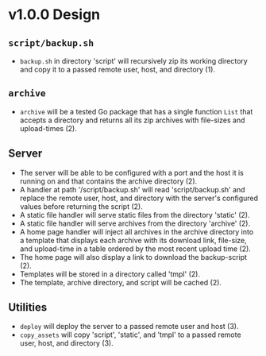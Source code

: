 # v1.0.0 Design

## `script/backup.sh`

* `backup.sh` in directory 'script' will recursively zip its working directory
  and copy it to a passed remote user, host, and directory (1).

## `archive`

* `archive` will be a tested Go package that has a single function `List` that
  accepts a directory and returns all its zip archives with file-sizes and
  upload-times (2).

## Server

* The server will be able to be configured with a port and the host it is
  running on and that contains the archive directory (2).
* A handler at path '/script/backup.sh' will read 'script/backup.sh' and replace
  the remote user, host, and directory with the server's configured values
  before returning the script (2).
* A static file handler will serve static files from the directory 'static' (2).
* A static file handler will serve archives from the directory 'archive' (2).
* A home page handler will inject all archives in the archive directory into a
  template that displays each archive with its download link, file-size, and
  upload-time in a table ordered by the most recent upload time (2).
* The home page will also display a link to download the backup-script (2).
* Templates will be stored in a directory called 'tmpl' (2).
* The template, archive directory, and script will be cached (2).

## Utilities

* `deploy` will deploy the server to a passed remote user and host (3).
* `copy_assets` will copy 'script', 'static', and 'tmpl'  to a passed remote
  user, host, and directory (3).
